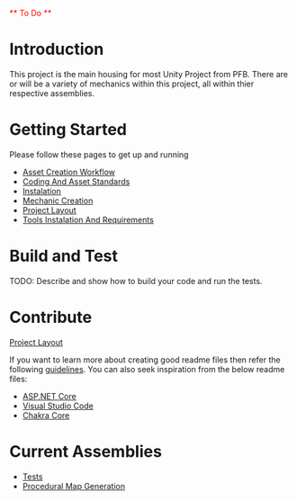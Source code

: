 <span style="color:red">** To Do **</span>
# Introduction 
This project is the main housing for most Unity Project from PFB.
There are or will be a variety of mechanics within this project, all within thier respective assemblies. 

# Getting Started
Please follow these pages to get up and running

- [Asset Creation Workflow](Docs/General/AssetCreationWorkflow.md)
- [Coding And Asset Standards](Docs/General/CodingAndAssetStandards.md)
- [Instalation](Docs/General/Instalation.MD)
- [Mechanic Creation](Docs/General/MechanicCreation.md)
- [Project Layout](Docs/General/ProjectLayout.MD)
- [Tools Instalation And Requirements](Docs/General/ToolsInstalationAndRequirements.md)



# Build and Test
TODO: Describe and show how to build your code and run the tests. 

# Contribute
[Project Layout](Docs/ProjectLayout.MD)

If you want to learn more about creating good readme files then refer the following [guidelines](https://docs.microsoft.com/en-us/azure/devops/repos/git/create-a-readme?view=azure-devops). You can also seek inspiration from the below readme files:
- [ASP.NET Core](https://github.com/aspnet/Home)
- [Visual Studio Code](https://github.com/Microsoft/vscode)
- [Chakra Core](https://github.com/Microsoft/ChakraCore)


# Current Assemblies 
- [Tests](DungeonCrawler/Assets/SRC/__Tests__/Tests_ReadMe.md)
- [Procedural Map Generation](DungeonCrawler/Assets/SRC/ProceduralMapGeneration/ProceduralMapGeneration_ReadMe.md)